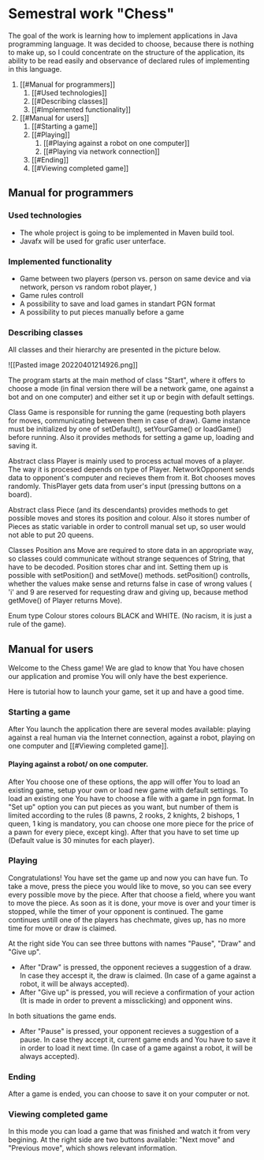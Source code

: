 # Semestral work "Chess"
The goal of the work is learning how to implement applications in Java programming language. It was decided to choose, because there is nothing to make up, so I could concentrate on the structure of the application, its ability to be read easily and observance of declared rules of implementing in this language. 

1. [[#Manual for programmers]]
	1. [[#Used technologies]]
	2. [[#Describing classes]]
	3. [[#Implemented functionality]]
3. [[#Manual for users]]
	1. [[#Starting a game]]
	2. [[#Playing]]
		1. [[#Playing against a robot on one computer]]
		2. [[#Playing via network connection]]
	3. [[#Ending]]
	4. [[#Viewing completed game]]
## Manual for programmers
### Used technologies
- The whole project is going to be implemented in Maven build tool. 
- Javafx will be used for grafic user unterface.

### Implemented functionality
- Game between two players (person vs. person on same device and via network, person vs random robot player, )
- Game rules controll
- A possibility to save and load games in standart PGN format
- A possibility to put pieces manually before a game

### Describing classes
All classes and their hierarchy are presented in the picture below. 

![[Pasted image 20220401214926.png]]

The program starts at the main method of class "Start", where it offers to choose a mode (in final version there will be a network game, one against a bot and on one computer) and either set it up or begin with default settings. 

Class Game is responsible for running the game (requesting both players for moves, communicating between them in case of draw). 
Game instance must be initialized by one of setDefault(), setYourGame() or loadGame() before running. Also it provides methods for setting a game up, loading and saving it. 

Abstract class Player is mainly used to process actual moves of a player. The way it is procesed depends on type of Player. NetworkOpponent sends data to opponent's computer and recieves them from it. Bot chooses moves randomly. ThisPlayer gets data from user's input (pressing buttons on a board).

Abstract class Piece (and its descendants) provides methods to get possible moves and stores its position and colour. Also it stores number of Pieces as static variable in order to controll manual set up, so user would not able to put 20 queens.

Classes Position ans Move are required to store data in an appropriate way, so classes could communicate without strange sequences of String, that have to be decoded. Position stores char and int. Setting them up is possible with setPosition() and setMove() methods. setPosition() controlls, whether the values make sense and returns false in case of wrong values ( 'i' and 9 are reserved for requesting draw and giving up, because method getMove() of Player returns Move).

Enum type Colour stores colours BLACK and WHITE. (No racism, it is just a rule of the game).

## Manual for users
Welcome to the Chess game! We are glad to know that You have chosen our application and promise You will only have the best experience.

Here is tutorial how to launch your game, set it up and have a good time.

### Starting a game 
After You launch the application there are several modes available: playing against a real human via the Internet connection, against a robot, playing on one computer and [[#Viewing completed game]]. 

#### Playing against a robot/ on one computer.
After You choose one of these options, the app will offer You to load an existing game, setup your own or load new game with default settings. 
To load an existing one You have to choose a file with a game in pgn format. In "Set up" option you can put pieces as you want, but number of them is limited according to the rules (8 pawns, 2 rooks, 2 knights, 2 bishops, 1 queen, 1 king is mandatory, you can choose one more piece for the price of a pawn for every piece, except king). After that you have to set time up (Default value is 30 minutes for each player).

### Playing 
Congratulations! You have set the game up and now you can have fun. To take a move, press the piece you would like to move, so you can see every every possible move by the piece. After that choose a field, where you want to move the piece. As soon as it is done, your move is over and your timer is stopped, while the timer of your opponent is continued. The game continues untill one of the players has chechmate, gives up, has no more time for move or draw is claimed. 

At the right side You can see three buttons with names "Pause", "Draw" and "Give up". 
- After "Draw" is pressed, the opponent recieves a suggestion of a draw. In case they accespt it, the draw is claimed. (In case of a game against a robot, it will be always accepted).
- After "Give up" is pressed, you will recieve a confirmation of your action (It is made in order to prevent a missclicking) and opponent wins. 

In both situations the game ends.

- After "Pause" is pressed, your opponent recieves a suggestion of a pause. In case they accept it, current game ends and You have to save it in order to load it next time. (In case of a game against a robot, it will be always accepted).

### Ending
After a game is ended, you can choose to save it on your computer or not. 

### Viewing completed game
In this mode you can load a game that was finished and watch it from very begining. At the right side are two buttons available: "Next move" and "Previous move", which shows relevant information.
